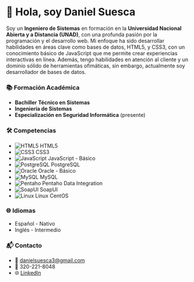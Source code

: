 # 👋 Hola, soy Daniel Suesca

Soy un **Ingeniero de Sistemas** en formación en la **Universidad Nacional Abierta y a Distancia (UNAD)**, con una profunda pasión por la programación y el desarrollo web. Mi enfoque ha sido desarrollar habilidades en áreas clave como bases de datos, HTML5, y CSS3, con un conocimiento básico de JavaScript que me permite crear experiencias interactivas en línea. Además, tengo habilidades en atención al cliente y un dominio sólido de herramientas ofimáticas, sin embargo, actualmente soy desarrollador de bases de datos.

### 📚 Formación Académica

- **Bachiller Técnico en Sistemas**
- **Ingeniería de Sistemas** 
- **Especialización en Seguridad Informática** (presente)

### 🛠️ Competencias

- ![HTML5](https://img.shields.io/badge/HTML5-%23E34F26?style=flat&logo=html5&logoColor=white) HTML5
- ![CSS3](https://img.shields.io/badge/CSS3-%231572B6?style=flat&logo=css3&logoColor=white) CSS3
- ![JavaScript](https://img.shields.io/badge/JavaScript-%23F7DF1C?style=flat&logo=javascript&logoColor=black) JavaScript - Básico
- ![PostgreSQL](https://img.shields.io/badge/PostgreSQL-%233C75A1?style=flat&logo=postgresql&logoColor=white) PostgreSQL
- ![Oracle](https://img.shields.io/badge/Oracle-%23F80000?style=flat&logo=oracle&logoColor=white) Oracle - Básico
- ![MySQL](https://img.shields.io/badge/MySQL-%234F5D95?style=flat&logo=mysql&logoColor=white) MySQL
- ![Pentaho](https://img.shields.io/badge/Pentaho-%23CE5C4F?style=flat&logo=pentaho&logoColor=white) Pentaho Data Integration
- ![SoapUI](https://img.shields.io/badge/SoapUI-%2306D6A0?style=flat&logo=soapui&logoColor=white) SoapUI
- ![Linux](https://img.shields.io/badge/Linux-%23FCC624?style=flat&logo=linux&logoColor=black) Linux CentOS


### 🌐 Idiomas

- Español - Nativo
- Inglés - Intermedio

### 📬 Contacto

- 📧 [danielsuesca3@gmail.com](mailto:danielsuesca3@gmail.com)
- 📱 320-221-8048
- 🌐 [LinkedIn](https://linkedin.com/in/daniel-suesca-2a927b174)
